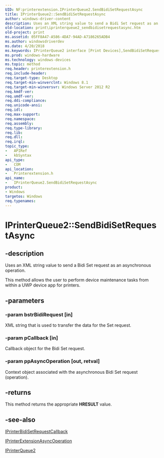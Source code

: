 ```yaml
---
UID: NF:printerextension.IPrinterQueue2.SendBidiSetRequestAsync
title: IPrinterQueue2::SendBidiSetRequestAsync
author: windows-driver-content
description: Uses an XML string value to send a Bidi Set request as an asynchronous operation.
old-location: print\iprinterqueue2_sendbidisetrequestasync.htm
old-project: print
ms.assetid: 05FF8A47-A586-4DA7-94AD-A7186265ADB4
ms.author: windowsdriverdev
ms.date: 4/20/2018
ms.keywords: IPrinterQueue2 interface [Print Devices],SendBidiSetRequestAsync method, IPrinterQueue2.SendBidiSetRequestAsync, IPrinterQueue2::SendBidiSetRequestAsync, SendBidiSetRequestAsync, SendBidiSetRequestAsync method [Print Devices], SendBidiSetRequestAsync method [Print Devices],IPrinterQueue2 interface, print.iprinterqueue2_sendbidisetrequestasync, printerextension/IPrinterQueue2::SendBidiSetRequestAsync
ms.prod: windows-hardware
ms.technology: windows-devices
ms.topic: method
req.header: printerextension.h
req.include-header: 
req.target-type: Desktop
req.target-min-winverclnt: Windows 8.1
req.target-min-winversvr: Windows Server 2012 R2
req.kmdf-ver: 
req.umdf-ver: 
req.ddi-compliance: 
req.unicode-ansi: 
req.idl: 
req.max-support: 
req.namespace: 
req.assembly: 
req.type-library: 
req.lib: 
req.dll: 
req.irql: 
topic_type:
-	APIRef
-	kbSyntax
api_type:
-	COM
api_location:
-	Printerextension.h
api_name:
-	IPrinterQueue2.SendBidiSetRequestAsync
product:
- Windows
targetos: Windows
req.typenames: 
---
```


# IPrinterQueue2::SendBidiSetRequestAsync


## -description


Uses an XML string value to send a Bidi Set request as an asynchronous operation.

This method allows the user to perform device maintenance tasks from within a UWP device app  for printers.


## -parameters




### -param bstrBidiRequest [in]

XML string that is used to transfer the data for the  Set request.


### -param pCallback [in]

Callback object for the Bidi Set request.


### -param ppAsyncOperation [out, retval]

Context object associated with the asynchronous Bidi Set  request (operation).


## -returns



This method returns the appropriate <b>HRESULT</b> value.




## -see-also




<a href="https://msdn.microsoft.com/library/windows/hardware/dn265385">IPrinterBidiSetRequestCallback</a>



<a href="https://msdn.microsoft.com/library/windows/hardware/dn265387">IPrinterExtensionAsyncOperation</a>



<a href="https://msdn.microsoft.com/library/windows/hardware/dn265389">IPrinterQueue2</a>
 

 


